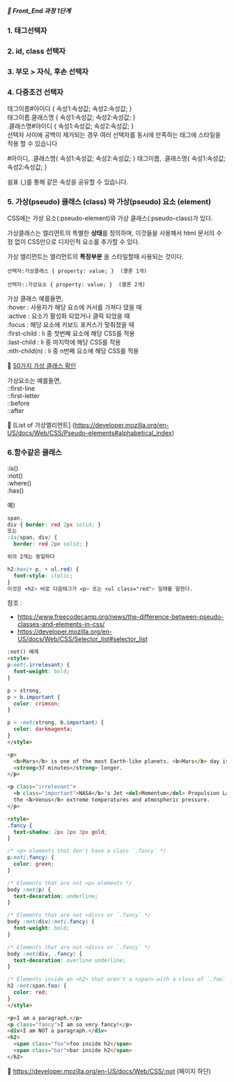##### 🍑  Front_End 과정 1단계 


### 1. 태그선택자  



### 2. id, class 선택자 



### 3. 부모 >  자식, 후손 선택자



### 4. 다중조건 선택자


태그이름#아이디 { 속성1:속성값; 속성2:속성값; }   
태그이름.클래스명 { 속성1:속성값; 속성2:속성값; }  
.클래스명#아이디 { 속성1:속성값; 속성2:속성값; }  
선택자 사이에 공백이 제거되는 경우 여러 선택자를 동시에 만족하는 태그에 스타일을 적용 할 수 있습니다  

#아이디, .클래스명{ 속성1:속성값; 속성2:속성값; } 
태그이름, .클래스명{ 속성1:속성값; 속성2:속성값; } 

쉼표 (,)를 통해  같은 속성을 공유할 수 있습니다. 



### 5. 가상(pseudo) 클래스 (class) 와 가상(pseudo) 요소 (element)  
CSS에는 가상 요소(:pseudo-element)와 가상 클래스(:pseudo-class)가 있다. 

가상클래스는 엘리먼트의 특별한 **상태**를 정의하며, 이것들을 사용해서 html 문서의 수정 없이 CSS만으로 디자인적 요소를 추가할 수 있다. 

가상 엘리먼트는 엘리먼트의 **특정부분** 을 스타일할때 사용되는 것이다. 

``` 선택자:가상클래스 { property: value; }  (콜론 1개) ```

``` 선택자::가상요소 { property: value; }  (콜론 2개) ```

가상 클래스 예를들면,   
:hover : 사용자가 해당 요소에 커서를 가져다 댔을 때  
:active : 요소가 활성화 되었거나 클릭 되었을 때  
:focus : 해당 요소에 키보드 포커스가 맞춰졌을 때   
:first-child : li 중 첫번쩨 요소에 해당 CSS를 적용  
:last-child : li 중 마지막에 해당 CSS를 적용   
:nth-child(n) : li 중 n번쩨 요소에 해당 CSS를 적용   

:peach: [50가지 가상 클래스 확인](https://developer.mozilla.org/en-US/docs/Web/CSS/Pseudo-classes#alphabetical_index)
 
가상요소는 예를들면,    
::first-line   
::first-letter   
::before   
::after   


:peach: [List of 가상엘리먼트] (https://developer.mozilla.org/en-US/docs/Web/CSS/Pseudo-elements#alphabetical_index)

### 6.함수같은 클래스

:is()  
:not()   
:where()   
:has()   

예)
```css
span,
div { border: red 2px solid; }
또는
:is(span, div) {
  border: red 2px solid; }

위의 2개는 동일하다
```  

```css
h2:has(+ p, + ul.red) {
  font-style: italic;
}
이것은 <h2> 바로 다음태그가 <p> 또는 <ul class="red"> 일때를 말한다. 
```
참조 : 
- https://www.freecodecamp.org/news/the-difference-between-pseudo-classes-and-elements-in-css/  
- https://developer.mozilla.org/en-US/docs/Web/CSS/Selector_list#selector_list




```html
:not() 예제  
<style>
p:not(.irrelevant) {
  font-weight: bold;
}

p > strong,
p > b.important {
  color: crimson;
}

p > :not(strong, b.important) {
  color: darkmagenta;
}
</style>

<p>
  <b>Mars</b> is one of the most Earth-like planets. <b>Mars</b> day is almost the same as an Earth day, only
  <strong>37 minutes</strong> longer.
</p>

<p class="irrelevant">
  <b class="important">NASA</b>'s Jet <del>Momentum</del> Propulsion Laboratory is designing mission concepts to survive
  the <b>Venus</b> extreme temperatures and atmospheric pressure.
</p>

```

```html
<style>
.fancy {
  text-shadow: 2px 2px 3px gold;
}

/* <p> elements that don't have a class `.fancy` */
p:not(.fancy) {
  color: green;
}

/* Elements that are not <p> elements */
body :not(p) {
  text-decoration: underline;
}

/* Elements that are not <div>s or `.fancy` */
body :not(div):not(.fancy) {
  font-weight: bold;
}

/* Elements that are not <div>s or `.fancy` */
body :not(div, .fancy) {
  text-decoration: overline underline;
}

/* Elements inside an <h2> that aren't a <span> with a class of `.foo` */
h2 :not(span.foo) {
  color: red;
}
</style>

<p>I am a paragraph.</p>
<p class="fancy">I am so very fancy!</p>
<div>I am NOT a paragraph.</div>
<h2>
  <span class="foo">foo inside h2</span>
  <span class="bar">bar inside h2</span>
</h2>

```

:peach: https://developer.mozilla.org/en-US/docs/Web/CSS/:not  (페이지 하단)








